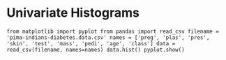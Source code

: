 # Univariate Histograms
`from matplotlib import pyplot
from pandas import read_csv
filename = 'pima-indians-diabetes.data.csv'
names = ['preg', 'plas', 'pres', 'skin', 'test', 'mass', 'pedi', 'age', 'class']
data = read_csv(filename, names=names)
data.hist()
pyplot.show()`